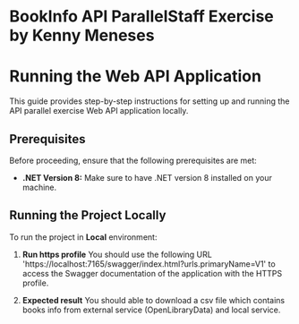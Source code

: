# BookInfo API ParallelStaff Exercise by Kenny Meneses

# Running the Web API Application

This guide provides step-by-step instructions for setting up and running the API parallel exercise Web API application locally.

## Prerequisites

Before proceeding, ensure that the following prerequisites are met:

- **.NET Version 8:** Make sure to have .NET version 8 installed on your machine.

## Running the Project Locally

To run the project in **Local** environment:

1. **Run https profile**
    You should use the following URL 'https://localhost:7165/swagger/index.html?urls.primaryName=V1' to access the Swagger documentation of the application with the HTTPS profile.

2. **Expected result**
    You should able to download a csv file which contains books info from external service (OpenLibraryData) and local service.    
